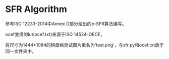# SFR Algorithm
参考ISO 12233-2014中Annex D部分给出的e-SFR算法编写。

ocef变换的lut(ocef.txt)来源于ISO 14524-OECF。

将尺寸为1444*1084的棋盘格测试图片重名为‘test.png’，与sfr.py和ocef.txt放于同一文件夹中。
